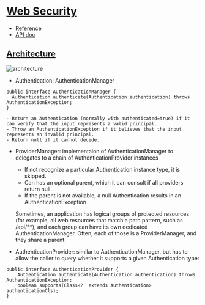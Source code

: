 # [Web Security](https://spring.io/projects/spring-security#learn)
- [Reference](https://docs.spring.io/spring-security/site/docs/current/reference/html5/)
- [API doc](https://docs.spring.io/spring-security/site/docs/current/api/)

## [Architecture](https://spring.io/guides/topicals/spring-security-architecture)
![architecture](https://github.com/spring-guides/top-spring-security-architecture/raw/main/images/authentication.png)

- Authentication:  AuthenticationManager
```
public interface AuthenticationManager {
  Authentication authenticate(Authentication authentication) throws AuthenticationException;
}
```

    - Return an Authentication (normally with authenticated=true) if it can verify that the input represents a valid principal.
    - Throw an AuthenticationException if it believes that the input represents an invalid principal.
    - Return null if it cannot decide.

- ProviderManager: implementaion of AuthenticationManager to delegates to a chain of AuthenticationProvider instances
    - If not recognize a particular Authentication instance type, it is skipped.
    - Can has an optional parent, which it can consult if all providers return null. 
    - If the parent is not available, a null Authentication results in an AuthenticationException

    Sometimes, an application has logical groups of protected resources (for example, all web resources that match a path pattern, such as /api/\*\*),
    and each group can have its own dedicated AuthenticationManager. Often, each of those is a ProviderManager, and they share a parent. 

- AuthenticationProvider: similar to AuthenticationManager, but has to allow the caller to query whether it supports a given Authentication type:
```
public interface AuthenticationProvider {
	Authentication authenticate(Authentication authentication) throws AuthenticationException;
	boolean supports(Class<?  extends Authentication> authenticationCls);
}
```


